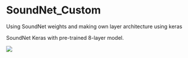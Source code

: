 # SoundNet_Custom
Using SoundNet weights and making own layer architecture using keras

SoundNet Keras with pre-trained 8-layer model.

![](SoundNet_Custom/SoundNet.JPG)
